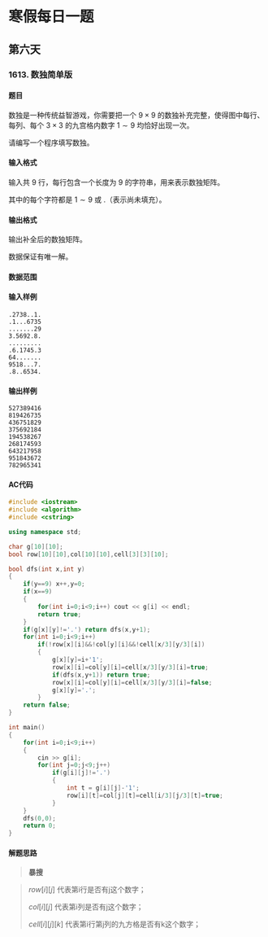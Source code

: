 # 寒假每日一题

## 第六天

### 1613. 数独简单版

#### 题目

数独是一种传统益智游戏，你需要把一个 $9×9$ 的数独补充完整，使得图中每行、每列、每个 $3×3$ 的九宫格内数字 $1∼9$ 均恰好出现一次。

请编写一个程序填写数独。

#### 输入格式

输入共 $9$ 行，每行包含一个长度为 $9$ 的字符串，用来表示数独矩阵。

其中的每个字符都是 $1∼9$ 或 $.$（表示尚未填充）。

#### 输出格式

输出补全后的数独矩阵。

数据保证有唯一解。

#### 数据范围



#### 输入样例

```
.2738..1.
.1...6735
.......29
3.5692.8.
.........
.6.1745.3
64.......
9518...7.
.8..6534.
```

#### 输出样例

```
527389416
819426735
436751829
375692184
194538267
268174593
643217958
951843672
782965341
```

#### AC代码

```c++
#include <iostream>
#include <algorithm>
#include <cstring>

using namespace std;

char g[10][10];
bool row[10][10],col[10][10],cell[3][3][10];

bool dfs(int x,int y)
{
    if(y==9) x++,y=0;
    if(x==9)
    {
        for(int i=0;i<9;i++) cout << g[i] << endl;
        return true;
    }
    if(g[x][y]!='.') return dfs(x,y+1);
    for(int i=0;i<9;i++)
        if(!row[x][i]&&!col[y][i]&&!cell[x/3][y/3][i])
        {
            g[x][y]=i+'1';
            row[x][i]=col[y][i]=cell[x/3][y/3][i]=true;
            if(dfs(x,y+1)) return true;
            row[x][i]=col[y][i]=cell[x/3][y/3][i]=false;
            g[x][y]='.';
        }
    return false;
}

int main()
{
    for(int i=0;i<9;i++)
    {
        cin >> g[i];
        for(int j=0;j<9;j++)
            if(g[i][j]!='.')
            {
                int t = g[i][j]-'1';
                row[i][t]=col[j][t]=cell[i/3][j/3][t]=true;
            }
    }
    dfs(0,0);
    return 0;
}
```

#### 解题思路

> **暴搜**

>$row[i][j]$ 代表第i行是否有j这个数字；
>
>$col[i][j]$ 代表第i列是否有j这个数字；
>
>$cell[i][j][k]$ 代表第i行第j列的九方格是否有k这个数字；

